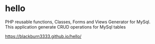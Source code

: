 # hello

PHP reusable functions, Classes, Forms and Views Generator for MySql. This application generate CRUD operations for MySql tables

https://blackburn3333.github.io/hello/

